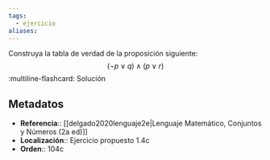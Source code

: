 ```yaml
---
tags:
  - ejercicio
aliases:
---
```

Construya la tabla de verdad de la proposición siguiente:
$$(\neg p \lor q) \land (p \lor r)$$
:multiline-flashcard:
Solución

## Metadatos
- **Referencia**:: [[delgado2020lenguaje2e|Lenguaje Matemático, Conjuntos y Números (2a ed)]]
- **Localización**:: Ejercicio propuesto 1.4c
- **Orden**:: 104c
